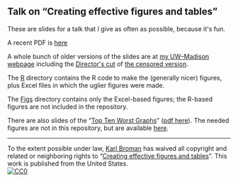 ## Talk on &ldquo;Creating effective figures and tables&rdquo;

These are slides for a talk that I give as often as possible, because
it's fun.

A recent PDF is
[here](https://www.biostat.wisc.edu/~kbroman/presentations/graphs2018.pdf)

A whole bunch of older versions of the slides are at
[my UW&ndash;Madison webpage](https://kbroman.org/pages/talks.html)
including the
[Director's cut](https://www.biostat.wisc.edu/~kbroman/presentations/graphs_mac.ppt)
of
[the censored version](https://kbroman.wordpress.com/2012/11/21/the-hopkins-sph-logo-part-2/).

The [R](https://github.com/kbroman/Talk_Graphs/tree/master/R)
directory contains the R code to make the (generally nicer) figures,
plus Excel files in which the uglier figures were made.

The [Figs](https://github.com/kbroman/Talk_Graphs/tree/master/Figs)
directory contains only the Excel-based figures; the R-based figures
are not included in the repository.

There are also slides of the
&ldquo;[Top Ten Worst Graphs](https://www.biostat.wisc.edu/~kbroman/topten_worstgraphs)&rdquo;
([pdf here](https://www.biostat.wisc.edu/~kbroman/presentations/topten.pdf)).
The needed figures are not in this repository, but are available
[here](https://www.biostat.wisc.edu/~kbroman/topten_worstgraphs/TopTenWorstGraphs.zip).

---

To the extent possible under law,
[Karl Broman](https://github.com/kbroman)
has waived all copyright and related or neighboring rights to
&ldquo;[Creating effective figures and tables](https://github.com/kbroman/Talk_Graphs)&rdquo;.
This work is published from the United States.
<br/>
[![CC0](https://i.creativecommons.org/p/zero/1.0/88x31.png)](https://creativecommons.org/publicdomain/zero/1.0/)
